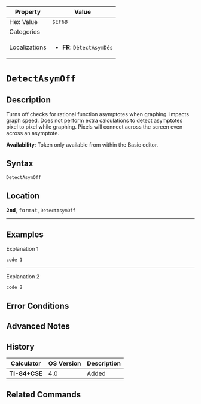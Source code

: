 | Property      | Value |
|---------------|-------|
| Hex Value     | `$EF6B`|
| Categories    | <ul></ul> |
| Localizations | <ul><li><b>FR</b>: `DétectAsymDés`</li></ul> |

# `DetectAsymOff`

## Description
Turns off checks for rational function asymptotes when graphing. Impacts graph speed. Does not perform extra calculations to detect asymptotes pixel to pixel while graphing.  Pixels will connect across the screen even across an asymptote.


<b>Availability</b>: Token only available from within the Basic editor.

## Syntax
`DetectAsymOff`

## Location
<tt><kbd><b>2nd</b></kbd></tt>, <kbd>format</kbd>, `DetectAsymOff`
<hr>

## Examples

Explanation 1
```ti-basic
code 1
```
---
Explanation 2
```ti-basic
code 2
```

## Error Conditions


## Advanced Notes


## History
| Calculator | OS Version | Description |
|------------|------------|-------------|
| <b>TI-84+CSE</b> | 4.0 | Added

## Related Commands

    